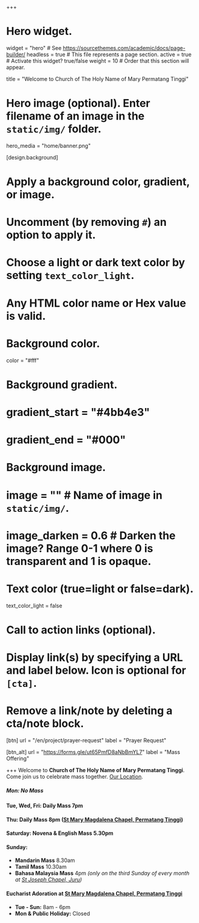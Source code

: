 +++
# Hero widget.
widget = "hero"  # See https://sourcethemes.com/academic/docs/page-builder/
headless = true  # This file represents a page section.
active = true  # Activate this widget? true/false
weight = 10  # Order that this section will appear.

title = "Welcome to Church of The Holy Name of Mary Permatang Tinggi"

# Hero image (optional). Enter filename of an image in the `static/img/` folder.
hero_media = "home/banner.png"

[design.background]
  # Apply a background color, gradient, or image.
  #   Uncomment (by removing `#`) an option to apply it.
  #   Choose a light or dark text color by setting `text_color_light`.
  #   Any HTML color name or Hex value is valid.

  # Background color.
  color = "#fff"

  # Background gradient.
  # gradient_start = "#4bb4e3"
  # gradient_end = "#000"

  # Background image.
  # image = ""  # Name of image in `static/img/`.
  # image_darken = 0.6  # Darken the image? Range 0-1 where 0 is transparent and 1 is opaque.

  # Text color (true=light or false=dark).
  text_color_light = false

# Call to action links (optional).
#   Display link(s) by specifying a URL and label below. Icon is optional for `[cta]`.
#   Remove a link/note by deleting a cta/note block.
[btn]
  url = "/en/project/prayer-request"
  label = "Prayer Request"

[btn_alt]
  url = "https://forms.gle/ut65PmfD8aNbBmYL7"
  label = "Mass Offering"

+++
Welcome to **Church of The Holy Name of Mary Permatang Tinggi**. Come join us to celebrate mass together. [Our Location](https://goo.gl/maps/KrdspqMCE5Ph75Qe7).

##### Mon: No Mass
#### Tue, Wed, Fri: Daily Mass 7pm
#### Thu: Daily Mass 8pm ([St Mary Magdalena Chapel, Permatang Tinggi](https://goo.gl/maps/aXhaphtsp1jxXSkYA))
#### Saturday: Novena & English Mass 5.30pm
#### Sunday:
- **Mandarin Mass** 8.30am
- **Tamil Mass** 10.30am
- **Bahasa Malaysia Mass** 4pm *(only on the third Sunday of every month at [St Joseph Chapel, Juru](https://goo.gl/maps/7MYpwFbJVaFvSCni7))*

#### Eucharist Adoration at [St Mary Magdalena Chapel, Permatang Tinggi](https://goo.gl/maps/aXhaphtsp1jxXSkYA)
- **Tue - Sun:** 8am - 6pm
- **Mon & Public Holiday:** Closed
